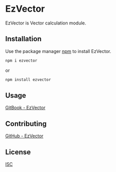 # EzVector

EzVector is Vector calculation module.

## Installation

Use the package manager [npm](https://www.npmjs.com/get-npm) to install EzVector.

```bash
npm i ezvector
```

or

```bash
npm install ezvector
```

## Usage

[GitBook - EzVector](https://github.com/)

## Contributing

[GitHub - EzVector](https://github.com/abtonc/EzVector)

## License

[ISC](https://opensource.org/licenses/ISC)
